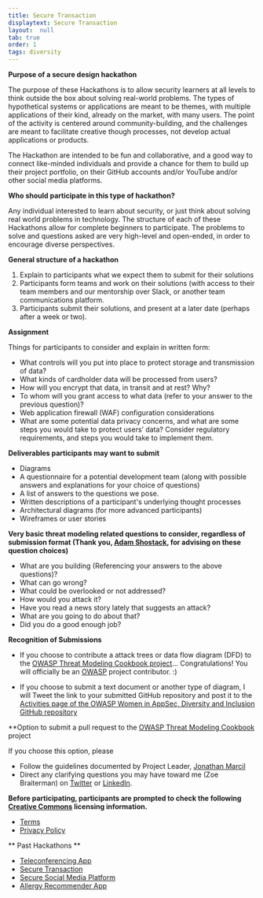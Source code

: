 ```yaml
---
title: Secure Transaction
displaytext: Secure Transaction
layout:  null
tab: true
order: 1
tags: diversity
---
```


**Purpose of a secure design hackathon**

The purpose of these Hackathons is to allow security learners at all levels to think outside the box about solving real-world problems. The types of hypothetical systems or applications are meant to be themes, with multiple applications of their kind, already on the market, with many users. The point of the activity is centered around community-building, and the challenges are meant to facilitate creative though processes, not develop actual applications or products.

The Hackathon are intended to be fun and collaborative, and a good way to connect like-minded individuals and provide a chance for them to build up their project portfolio, on their GitHub accounts and/or YouTube and/or other social media platforms. 


**Who should participate in this type of hackathon?**

Any individual interested to learn about security, or just think about solving real world problems in technology. The structure of each of these Hackathons allow for complete beginners to participate. The problems to solve and questions asked are very high-level and open-ended, in order to encourage diverse perspectives. 


**General structure of a hackathon**

1. Explain to participants what we expect them to submit for their solutions
2. Participants form teams and work on their solutions (with access to their team members and our mentorship over Slack, or another team communications platform.
3. Participants submit their solutions, and present at a later date (perhaps after a week or two). 


**Assignment**   

Things for participants to consider and explain in written form:

* What controls will you put into place to protect storage and transmission of data?
* What kinds of cardholder data will be processed from users?
* How will you encrypt that data, in transit and at rest? Why?
* To whom will you grant access to what data (refer to your answer to the previous question)?
* Web application firewall (WAF) configuration considerations
* What are some potential data privacy concerns, and what are some steps you would take to protect users’ data? Consider regulatory requirements, and steps you would take to implement them.


**Deliverables participants may want to submit**

* Diagrams 
* A questionnaire for a potential development team (along with possible answers and explanations for your choice of questions)
* A list of answers to the questions we pose. 
* Written descriptions of a participant's underlying thought processes
* Architectural diagrams (for more advanced participants)
* Wireframes or user stories 


**Very basic threat modeling related questions to consider, regardless of submission format (Thank you, [Adam Shostack](https://twitter.com/adamshostack), for advising on these question choices)**

* What are you building (Referencing your answers to the above questions)?
* What can go wrong?
* What could be overlooked or not addressed?
* How would you attack it?
* Have you read a news story lately that suggests an attack?
* What are you going to do about that?
* Did you do a good enough job?

**Recognition of Submissions**

* If you choose to contribute a attack trees or data flow diagram (DFD) to the [OWASP Threat Modeling Cookbook project](https://github.com/OWASP/threat-model-cookbook)... Congratulations! You will officially be an [OWASP](https://owasp.org) project contributor. :)

* If you choose to submit a text document or another type of diagram, I will Tweet the link to your submitted GitHub repository and post it to the [Activities page of the OWASP Women in AppSec, Diversity and Inclusion GitHub repository](https://github.com/OWASP/www-committee-wia/blob/master/tab_activities.md)



**Option to submit a pull request to the [OWASP Threat Modeling Cookbook](https://github.com/OWASP/threat-model-cookbook) project

If you choose this option, please

* Follow the guidelines documented by Project Leader, [Jonathan Marcil](https://twitter.com/jonathanmarcil)
* Direct any clarifying questions you may have toward me (Zoe Braiterman) on [Twitter](https://twitter.com/zbraiterman) or [LinkedIn](https://www.linkedin.com/in/zoebraiterman/).


**Before participating, participants are prompted to check the following [Creative Commons](https://creativecommons.org) licensing information.**

* [Terms](https://creativecommons.org/terms/)
* [Privacy Policy](https://creativecommons.org/privacy/)


** Past Hackathons **

* [Teleconferencing App](/secure-teleconferencing-app.md)
* [Secure Transaction](/secure-transaction.md)
* [Secure Social Media Platform](/secure-social-media-platform.md)
* [Allergy Recommender App](/allergy-recommender-app-security.md)

